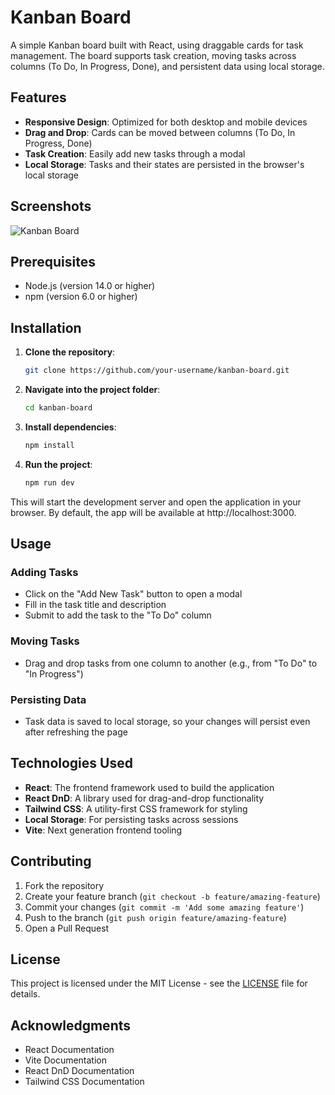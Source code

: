 
# Kanban Board 

A simple Kanban board built with React, using draggable cards for task management. The board supports task creation, moving tasks across columns (To Do, In Progress, Done), and persistent data using local storage.

## Features

* **Responsive Design**: Optimized for both desktop and mobile devices
* **Drag and Drop**: Cards can be moved between columns (To Do, In Progress, Done)
* **Task Creation**: Easily add new tasks through a modal
* **Local Storage**: Tasks and their states are persisted in the browser's local storage

## Screenshots

![Kanban Board](./screenshots/kanban-board.png)

## Prerequisites

* Node.js (version 14.0 or higher)
* npm (version 6.0 or higher)

## Installation

1. **Clone the repository**:
   ```bash
   git clone https://github.com/your-username/kanban-board.git
   ```

2. **Navigate into the project folder**:
   ```bash
   cd kanban-board
   ```

3. **Install dependencies**:
   ```bash
   npm install
   ```

4. **Run the project**:
   ```bash
   npm run dev
   ```

This will start the development server and open the application in your browser. By default, the app will be available at http://localhost:3000.



## Usage

### Adding Tasks

* Click on the "Add New Task" button to open a modal
* Fill in the task title and description
* Submit to add the task to the "To Do" column

### Moving Tasks

* Drag and drop tasks from one column to another (e.g., from "To Do" to "In Progress")

### Persisting Data

* Task data is saved to local storage, so your changes will persist even after refreshing the page

## Technologies Used

* **React**: The frontend framework used to build the application
* **React DnD**: A library used for drag-and-drop functionality
* **Tailwind CSS**: A utility-first CSS framework for styling
* **Local Storage**: For persisting tasks across sessions
* **Vite**: Next generation frontend tooling

## Contributing

1. Fork the repository
2. Create your feature branch (`git checkout -b feature/amazing-feature`)
3. Commit your changes (`git commit -m 'Add some amazing feature'`)
4. Push to the branch (`git push origin feature/amazing-feature`)
5. Open a Pull Request

## License

This project is licensed under the MIT License - see the [LICENSE](LICENSE) file for details.

## Acknowledgments

* React Documentation
* Vite Documentation
* React DnD Documentation
* Tailwind CSS Documentation
